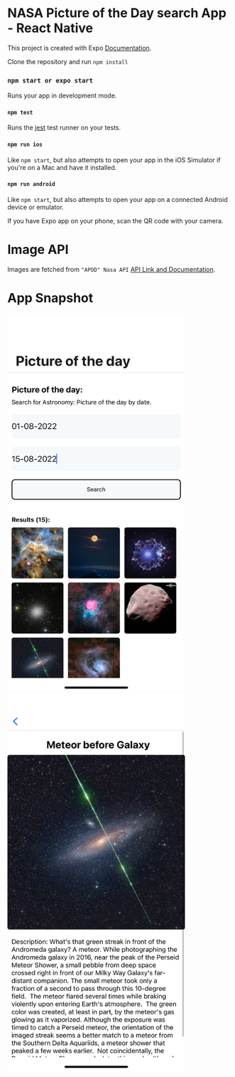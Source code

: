 # NASA Picture of the Day search App - React Native #

This project is created with Expo [Documentation](https://docs.expo.dev/get-started/installation/).

Clone the repository and run `npm install`

### `npm start or expo start`

Runs your app in development mode.

#### `npm test`

Runs the [jest](https://github.com/facebook/jest) test runner on your tests.

#### `npm run ios`

Like `npm start`, but also attempts to open your app in the iOS Simulator if you're on a Mac and have it installed.

#### `npm run android`

Like `npm start`, but also attempts to open your app on a connected Android device or emulator.

If you have Expo app on your phone, scan the QR code with your camera.


# Image API #
Images are fetched from `"APOD" Nasa API` 
[API Link and Documentation](https://api.nasa.gov).

# App Snapshot #

<img src="screen_1.png" width="400" height="850"/> <img src="screen_2.png" width="400" height="850"/>


